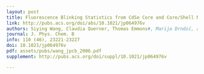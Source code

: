 ```yaml
---
layout: post
title: Fluorescence Blinking Statistics from CdSe Core and Core/Shell Nanorods
link: http://pubs.acs.org/doi/abs/10.1021/jp064976v
authors: Siying Wang, Claudia Querner, Thomas Emmons#, Marija Drndić, and Catherine H. Crouch
journal: J. Phys. Chem. B
info: 110 (46), 23221-23227
doi: 10.1021/jp064976v
pdf: assets/pubs/wang_jpcb_2006.pdf
supplement: http://pubs.acs.org/doi/suppl/10.1021/jp064976v

---
```

